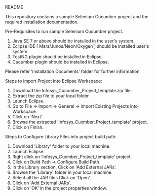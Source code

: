 README

This repository contains a sample Selenium Cucumber project and the required installation documentation.

Pre-Requisites to run sample Selenium Cucumber project.

1. Java SE 7 or above should be installed in the user's system.
2. Eclipse IDE [ Mars/Junos/Neon/Oxygen ] should be installed user's system.
3. TestNG plugin should be installed in Eclipse.
4. Cucumber plugin should be installed in Eclipse.

Please refer 'Installation Documents' folder for further information

Steps to import Project into Eclipse Workspace:

1. Download the Infosys_Cucumber_Project_template.zip file.
2. Extract the zip file to your local folder.
3. Launch Eclipse.
4. Go to File -> Import -> General -> Import Existing Projects into Workspace.
5. Click on 'Next'.
6. Browse the extracted 'Infosys_Cucmber_Project_template' project.
7. Click on Finish.

Steps to Configure Library Files into project build path:

1. Download 'Library' folder to your local machine.
2. Launch Eclipse.
3. Right click on 'Infosys_Cucmber_Project_template' project.
4. Click on Build Path -> Configure Build Path.
5. In the Library section, Click on 'Add External JARs'.
6. Browse the 'Library' folder in your local machine.
7. Select all the JAR files.Click on 'Open'.
8. Click on 'Add External JARs'.
9. Click on 'OK' in the project properties window.





